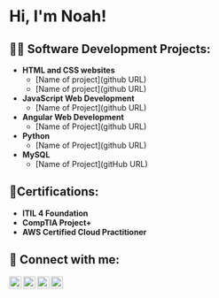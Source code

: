 <h1>Hi, I'm Noah!</h1>

<h2>👨‍💻 Software Development Projects:</h2>

- <b>HTML and CSS websites</b>
  - [Name of project](github URL)
  - [Name of project](github URL)
- <b>JavaScript Web Development</b>
  - [Name of Project](github URL) 
- <b>Angular Web Development</b>
  - [Name of Project](github URL)
- <b>Python</b>
  - [Name of Project](github URL)
- <b>MySQL</b>
  - [Name of Project](gitHub URL)
 
<h2>📜Certifications:</h2>

- <b>ITIL 4 Foundation</b>
- <b>CompTIA Project+</b>
- <b>AWS Certified Cloud Practitioner</b>

<h2> 🤳 Connect with me:</h2>

[<img align="left" alt="JoshMadakor | YouTube" width="22px" src="https://cdn.jsdelivr.net/npm/simple-icons@v3/icons/youtube.svg" />][youtube]
[<img align="left" alt="JoshMadakor | Twitter" width="22px" src="https://cdn.jsdelivr.net/npm/simple-icons@v3/icons/twitter.svg" />][twitter]
[<img align="left" alt="JoshMadakor | LinkedIn" width="22px" src="https://cdn.jsdelivr.net/npm/simple-icons@v3/icons/linkedin.svg" />][linkedin]
[<img align="left" alt="JoshMadakor | Instagram" width="22px" src="https://cdn.jsdelivr.net/npm/simple-icons@v3/icons/instagram.svg" />][instagram]

[twitter]: https://twitter.com/joshmadakor
[youtube]: https://www.youtube.com/c/joshmadakor
[instagram]: https://www.instagram.com/joshmadakor/
[linkedin]: https://linkedin.com/in/joshmadakor

<!--
**joshmadakor1/joshmadakor1** is a ✨ _special_ ✨ repository because its `README.md` (this file) appears on your GitHub profile.

Here are some ideas to get you started:

- 🔭 I’m currently working on ...
- 🌱 I’m currently learning ...
- 👯 I’m looking to collaborate on ...
- 🤔 I’m looking for help with ...
- 💬 Ask me about ...
- 📫 How to reach me: ...
- 😄 Pronouns: ...
- ⚡ Fun fact: ...
-->
